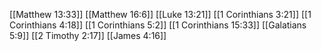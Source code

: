[[Matthew 13:33]]
[[Matthew 16:6]]
[[Luke 13:21]]
[[1 Corinthians 3:21]]
[[1 Corinthians 4:18]]
[[1 Corinthians 5:2]]
[[1 Corinthians 15:33]]
[[Galatians 5:9]]
[[2 Timothy 2:17]]
[[James 4:16]]
